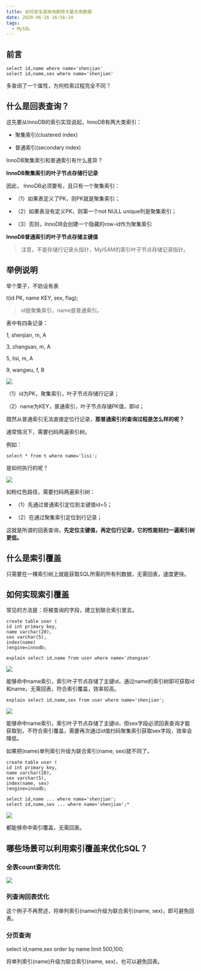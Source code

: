 ```yaml
---
title: 如何安全高效地删除大量无用数据
date: 2020-06-26 16:56:24
tags: 
  - MySQL
---
```

<meta name="referrer" content="no-referrer" />

## 前言

```
select id,name where name='shenjian'
select id,name,sex where name='shenjian'
```

多查询了一个属性，为何检索过程完全不同？

## 什么是回表查询？

这先要从InnoDB的索引实现说起，InnoDB有两大类索引：

- 聚集索引(clustered index)

- 普通索引(secondary index)

InnoDB聚集索引和普通索引有什么差异？

**InnoDB聚集索引的叶子节点存储行记录**

因此， InnoDB必须要有，且只有一个聚集索引：

- （1）如果表定义了PK，则PK就是聚集索引；

- （2）如果表没有定义PK，则第一个not NULL unique列是聚集索引；

- （3）否则，InnoDB会创建一个隐藏的row-id作为聚集索引

**InnoDB普通索引的叶子节点存储主键值**

>注意，不是存储行记录头指针，MyISAM的索引叶子节点存储记录指针。

## 举例说明

举个栗子，不妨设有表

t(id PK, name KEY, sex, flag);

> id是聚集索引，name是普通索引。

表中有四条记录：

1, shenjian, m, A

3, zhangsan, m, A

5, lisi, m, A

9, wangwu, f, B

![](https://upload-images.jianshu.io/upload_images/4459024-8636fab05de6780b?imageMogr2/auto-orient/strip|imageView2/2/w/359/format/webp)

（1）id为PK，聚集索引，叶子节点存储行记录；

（2）name为KEY，普通索引，叶子节点存储PK值，即id；

既然从普通索引无法直接定位行记录，**那普通索引的查询过程是怎么样的呢？**

通常情况下，需要扫码两遍索引树。

例如：
```
select * from t where name='lisi';
```

是如何执行的呢？

![](https://upload-images.jianshu.io/upload_images/4459024-a75e767d0198a6a4?imageMogr2/auto-orient/strip|imageView2/2/w/421/format/webp)

如粉红色路径，需要扫码两遍索引树：

- （1）先通过普通索引定位到主键值id=5；

- （2）在通过聚集索引定位到行记录；

这就是所谓的回表查询，**先定位主键值，再定位行记录，它的性能较扫一遍索引树更低。**

## 什么是索引覆盖

只需要在一棵索引树上就能获取SQL所需的所有列数据，无需回表，速度更快。

## 如何实现索引覆盖

常见的方法是：将被查询的字段，建立到联合索引里去。

```
create table user (
id int primary key,
name varchar(20),
sex varchar(5),
index(name)
)engine=innodb;
```

```
explain select id,name from user where name='zhangsan' 
```
![](https://upload-images.jianshu.io/upload_images/4459024-9e1c684ef3808d5f?imageMogr2/auto-orient/strip|imageView2/2/w/1080/format/webp)

能够命中name索引，索引叶子节点存储了主键id，通过name的索引树即可获取id和name，无需回表，符合索引覆盖，效率较高。

```
explain select id,name,sex from user where name='shenjian';
```

![](https://upload-images.jianshu.io/upload_images/4459024-8dcf28741073e0d0?imageMogr2/auto-orient/strip|imageView2/2/w/1080/format/webp)

能够命中name索引，索引叶子节点存储了主键id，但sex字段必须回表查询才能获取到，不符合索引覆盖，需要再次通过id值扫码聚集索引获取sex字段，效率会降低。

如果把(name)单列索引升级为联合索引(name, sex)就不同了。
```
create table user (
id int primary key,
name varchar(20),
sex varchar(5),
index(name, sex)
)engine=innodb;
```

```
select id,name ... where name='shenjian';
select id,name,sex ... where name='shenjian';*
```

![](https://upload-images.jianshu.io/upload_images/4459024-55b74f7a1cdd1249?imageMogr2/auto-orient/strip|imageView2/2/w/1080/format/webp)

都能够命中索引覆盖，无需回表。

## 哪些场景可以利用索引覆盖来优化SQL？

### 全表count查询优化

![](https://upload-images.jianshu.io/upload_images/4459024-b8363020eca92a88?imageMogr2/auto-orient/strip|imageView2/2/w/986/format/webp)

### 列查询回表优化

这个例子不再赘述，将单列索引(name)升级为联合索引(name, sex)，即可避免回表。

### 分页查询

select id,name,sex order by name limit 500,100;

将单列索引(name)升级为联合索引(name, sex)，也可以避免回表。
